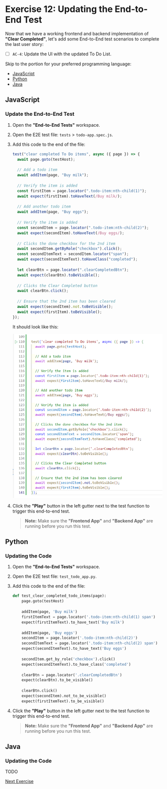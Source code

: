 # Exercise 12: Updating the End-to-End Test

Now that we have a working frontend and backend implementation of **"Clear Completed"**, let's add some End-to-End test scenarios to complete the last user story:

- [ ] `AC-4`: Update the UI with the updated To Do List.

Skip to the portion for your preferred programming language:

- [JavaScript](#javascript)
- [Python](#python)
- [Java](#java)

## JavaScript

### Update the End-to-End Test

1. Open the **"End-to-End Tests"** workspace.

2. Open the E2E test file: `tests` > `todo-app.spec.js`.

3. Add this code to the end of the file:

   ```javascript
   test("clear completed To Do items", async ({ page }) => {
     await page.goto(testHost);

     // Add a todo item
     await addItem(page, "Buy milk");

     // Verify the item is added
     const firstItem = page.locator(".todo-item:nth-child(1)");
     await expect(firstItem).toHaveText(/Buy milk/);

     // Add another todo item
     await addItem(page, "Buy eggs");

     // Verify the item is added
     const secondItem = page.locator(".todo-item:nth-child(2)");
     await expect(secondItem).toHaveText(/Buy eggs/);

     // Clicks the done checkbox for the 2nd item
     await secondItem.getByRole("checkbox").click();
     const secondItemText = secondItem.locator("span");
     await expect(secondItemText).toHaveClass("completed");

     let clearBtn = page.locator(".clearCompletedBtn");
     await expect(clearBtn).toBeVisible();

     // Clicks the Clear Completed button
     await clearBtn.click();

     // Ensure that the 2nd item has been cleared
     await expect(secondItem).not.toBeVisible();
     await expect(firstItem).toBeVisible();
   });
   ```

   It should look like this:

   ![](../images/exercise12/js_e2e1.png)

4. Click the **"Play"** button in the left gutter next to the test function to trigger this end-to-end test.

   > **Note:** Make sure the **"Frontend App"** and **"Backend App"** are running before you run this test.

## Python

### Updating the Code

1. Open the **"End-to-End Tests"** workspace.

2. Open the E2E test file: `test_todo_app.py`.

3. Add this code to the end of the file:

   ```python
   def test_clear_completed_todo_items(page):
       page.goto(testHost)

       addItem(page, 'Buy milk')
       firstItemText = page.locator('.todo-item:nth-child(1) span')
       expect(firstItemText).to_have_text('Buy milk')

       addItem(page, 'Buy eggs')
       secondItem = page.locator('.todo-item:nth-child(2)')
       secondItemText = page.locator('.todo-item:nth-child(2) span')
       expect(secondItemText).to_have_text('Buy eggs')

       secondItem.get_by_role('checkbox').click()
       expect(secondItemText).to_have_class('completed')

       clearBtn = page.locator('.clearCompletedBtn')
       expect(clearBtn).to_be_visible()

       clearBtn.click()
       expect(secondItem).not_to_be_visible()
       expect(firstItemText).to_be_visible()
   ```

4. Click the **"Play"** button in the left gutter next to the test function to trigger this end-to-end test.

   > **Note:** Make sure the **"Frontend App"** and **"Backend App"** are running before you run this test.

## Java

### Updating the Code

TODO

[Next Exercise](./exercise13.md)
